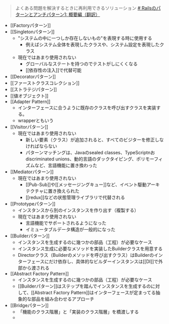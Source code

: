 >よくある問題を解決するときに再利用できるソリューション
>[# Railsのパターンとアンチパターン1: 概要編（翻訳）](https://techracho.bpsinc.jp/hachi8833/2021_01_04/101446#:~:text=%E3%82%88%E3%81%8F%E3%81%82%E3%82%8B%E5%95%8F%E9%A1%8C%E3%82%92%E8%A7%A3%E6%B1%BA%E3%81%99%E3%82%8B%E3%81%A8%E3%81%8D%E3%81%AB%E5%86%8D%E5%88%A9%E7%94%A8%E3%81%A7%E3%81%8D%E3%82%8B%E3%82%BD%E3%83%AA%E3%83%A5%E3%83%BC%E3%82%B7%E3%83%A7%E3%83%B3)

- [[Factoryパターン]]
- [[Singletonパターン]]
	- "システムの中に一つしか存在しないもの"を表現する時に使用する
		- 例えばシステム全体を表現したクラスや、システム設定を表現したクラス
	- 現在ではあまり使用されない
		- グローバルなステートを持つのでテストがしにくくなる
		- [[依存性の注入]]で代替可能
- [[Decoratorパターン]]
- [[ファーストクラスコレクション]]
- [[ストラテジパターン]]
- [[値オブジェクト]]
- [[Adapter Pattern]]
	- インターフェースに合うように既存のクラスを呼び出すクラスを実装する。
	- wrapperともいう
- [[Visitorパターン]]
	- 現在ではあまり使用されない
		- 新しい要素（クラス）が追加されると、すべてのビジターを修正しなければならない
		- パターンマッチングは、Javaのsealed classes、TypeScriptnおdiscriminated unions、動的言語のダックタイピング、ポリモーフィズムなど、言語機能に置き換わった
- [[Mediatorパターン]]
	- 現在ではあまり使用されない
		- [[Pub-Sub]]や[[メッセージングキュー]]など、イベント駆動アーキテクチャに置き換えられた
		- [[redux]]などの状態管理ライブラリで代替される
- [[Prototypeパターン]]
	- インスタンスから別のインスタンスを作り出す（複製する）
	- 現在ではあまり使用されない
		- 言語機能でサポートされるようになった
		- イミュータブルデータ構造が一般的になった
- [[Builderパターン]]
	- インスタンスを生成するのに幾つかの部品（工程）が必要なケース
	- インスタンス生成に必要なメソッドを実装したBuilderクラスを用意する
	- Directorクラス（Builderのメソッドを呼び出すクラス）はBuilderのインターフェースにだけ依存し、具体的なビルダーインスタンスは[[DI]]で外部から渡される
- [[Abstract Factory Pattern]]
	- インスタンスを生成するのに幾つかの部品（工程）が必要なケース
	- [[Builderパターン]]はステップを踏んでインスタンスを生成するのに対して、[[Abstract Factory Pattern]]はインターフェースが定まってる抽象的な部品を組み合わせるアプローチ
- [[Bridgeパターン]]
	- 「機能のクラス階層」と「実装のクラス階層」を橋渡しする
	- 